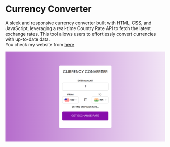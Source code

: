 # Currency Converter
A sleek and responsive currency converter built with HTML, CSS, and JavaScript, leveraging a real-time Country Rate API to fetch the latest exchange rates. This tool allows users to effortlessly convert currencies with up-to-date data.<br>
You check my website from [here](https://manish9322.github.io/Currency-Converter/)

![Alt text](Converter.png)
